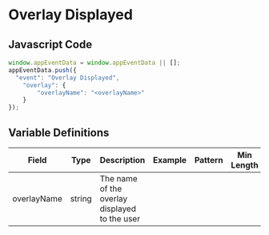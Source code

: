 # Overlay Displayed

### 

## Javascript Code
```js
window.appEventData = window.appEventData || [];
appEventData.push({
  "event": "Overlay Displayed",
    "overlay": {
        "overlayName": "<overlayName>"
    }
});
```

## Variable Definitions

|Field|Type|Description|Example|Pattern|Min Length|Max Length|Minimum|Maximum|Multiple Of|
| --- | --- | --- | --- | --- | --- | --- | --- | --- | --- |
|overlayName|string|The name of the overlay displayed to the user||||||||




